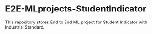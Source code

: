 # E2E-MLprojects-StudentIndicator
This repository stores End to End ML project for Student Indicator with Industrial Standard.

